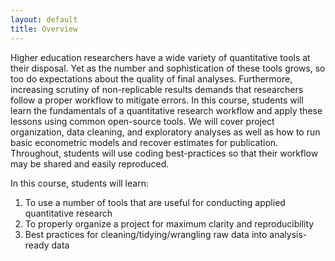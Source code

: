 ```yaml
---
layout: default
title: Overview
---
```


Higher education researchers have a wide variety of quantitative tools
at their disposal. Yet as the number and sophistication of these tools
grows, so too do expectations about the quality of final
analyses. Furthermore, increasing scrutiny of non-replicable results
demands that researchers follow a proper workflow to mitigate
errors. In this course, students will learn the fundamentals of a
quantitative research workflow and apply these lessons using common
open-source tools. We will cover project organization, data cleaning,
and exploratory analyses as well as how to run basic econometric
models and recover estimates for publication. Throughout, students
will use coding best-practices so that their workflow may be shared
and easily reproduced.

In this course, students will learn:

1. To use a number of tools that are useful for conducting applied
   quantitative research
1. To properly organize a project for maximum clarity and
   reproducibility
1. Best practices for cleaning/tidying/wrangling raw data into
   analysis-ready data


